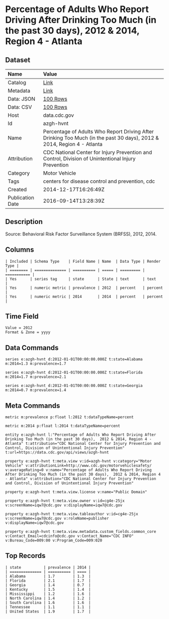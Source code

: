 # Percentage of Adults Who Report Driving After Drinking Too Much (in the past 30 days), 2012 & 2014, Region 4 - Atlanta

## Dataset

| Name | Value |
| :--- | :---- |
| Catalog | [Link](https://catalog.data.gov/dataset/percentage-of-adults-who-report-driving-after-drinking-too-much-in-the-past-30-days-2012-r-3b532) |
| Metadata | [Link](https://data.cdc.gov/api/views/azgh-hvnt) |
| Data: JSON | [100 Rows](https://data.cdc.gov/api/views/azgh-hvnt/rows.json?max_rows=100) |
| Data: CSV | [100 Rows](https://data.cdc.gov/api/views/azgh-hvnt/rows.csv?max_rows=100) |
| Host | data.cdc.gov |
| Id | azgh-hvnt |
| Name | Percentage of Adults Who Report Driving After Drinking Too Much (in the past 30 days), 2012 & 2014, Region 4 - Atlanta |
| Attribution | CDC National Center for Injury Prevention and Control, Division of Unintentional Injury Prevention |
| Category | Motor Vehicle |
| Tags | centers for disease control and prevention, cdc |
| Created | 2014-12-17T16:26:49Z |
| Publication Date | 2016-09-14T13:28:39Z |

## Description

Source: Behavioral Risk Factor Surveillance System (BRFSS), 2012, 2014.

## Columns

```ls
| Included | Schema Type    | Field Name | Name  | Data Type | Render Type |
| ======== | ============== | ========== | ===== | ========= | =========== |
| Yes      | series tag     | state      | State | text      | text        |
| Yes      | numeric metric | prevalence | 2012  | percent   | percent     |
| Yes      | numeric metric | 2014       | 2014  | percent   | percent     |
```

## Time Field

```ls
Value = 2012
Format & Zone = yyyy
```

## Data Commands

```ls
series e:azgh-hvnt d:2012-01-01T00:00:00.000Z t:state=Alabama m:2014=1.3 m:prevalence=1.7

series e:azgh-hvnt d:2012-01-01T00:00:00.000Z t:state=Florida m:2014=1.7 m:prevalence=2.1

series e:azgh-hvnt d:2012-01-01T00:00:00.000Z t:state=Georgia m:2014=0.7 m:prevalence=1.4
```

## Meta Commands

```ls
metric m:prevalence p:float l:2012 t:dataTypeName=percent

metric m:2014 p:float l:2014 t:dataTypeName=percent

entity e:azgh-hvnt l:"Percentage of Adults Who Report Driving After Drinking Too Much (in the past 30 days),  2012 & 2014, Region 4 - Atlanta" t:attribution="CDC National Center for Injury Prevention and Control, Division of Unintentional Injury Prevention" t:url=https://data.cdc.gov/api/views/azgh-hvnt

property e:azgh-hvnt t:meta.view v:id=azgh-hvnt v:category="Motor Vehicle" v:attributionLink=http://www.cdc.gov/motorvehiclesafety/ v:averageRating=0 v:name="Percentage of Adults Who Report Driving After Drinking Too Much (in the past 30 days),  2012 & 2014, Region 4 - Atlanta" v:attribution="CDC National Center for Injury Prevention and Control, Division of Unintentional Injury Prevention"

property e:azgh-hvnt t:meta.view.license v:name="Public Domain"

property e:azgh-hvnt t:meta.view.owner v:id=cg4e-25jx v:screenName=iqw7@cdc.gov v:displayName=iqw7@cdc.gov

property e:azgh-hvnt t:meta.view.tableauthor v:id=cg4e-25jx v:screenName=iqw7@cdc.gov v:roleName=publisher v:displayName=iqw7@cdc.gov

property e:azgh-hvnt t:meta.view.metadata.custom_fields.common_core v:Contact_Email=cdcinfo@cdc.gov v:Contact_Name="CDC INFO" v:Bureau_Code=009:00 v:Program_Code=009:020
```

## Top Records

```ls
| state          | prevalence | 2014 | 
| ============== | ========== | ==== | 
| Alabama        | 1.7        | 1.3  | 
| Florida        | 2.1        | 1.7  | 
| Georgia        | 1.4        | 0.7  | 
| Kentucky       | 1.5        | 1.4  | 
| Mississippi    | 1.2        | 1.6  | 
| North Carolina | 1.4        | 1.2  | 
| South Carolina | 1.6        | 1.6  | 
| Tennessee      | 1.1        | 1.1  | 
| United States  | 1.9        | 1.7  | 
```